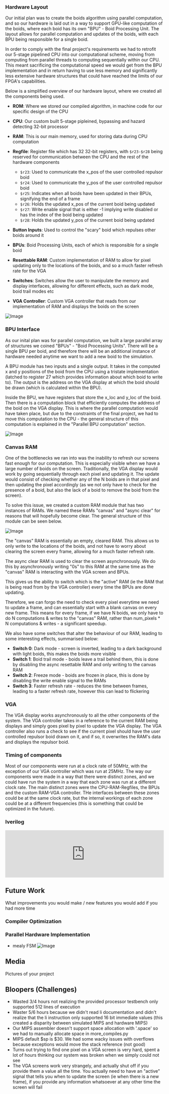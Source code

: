 

### Hardware Layout
Our initial plan was to create the boids algorithm using parallel computation, and so our hardware is laid out in a way to support GPU-like computation of the boids, where each boid has its own "BPU" - Boid Processing Unit. The layout allows for parallel computation and updates of the boids, with each BPU being responsible for a single boid.

In order to comply with the final project's requirements we had to retrofit our 5-stage pipelined CPU into our computational scheme, moving from computing from parallel threads to computing sequentially within our CPU. This meant sacrificing the computational speed we would get from the BPU implementation and in return having to use less memory and significantly less extensive hardware structures that could have reached the limits of our FPGA's capabilities.

Below is a simplified overview of our hardware layout, where we created all the components being used.

- **ROM**: Where we stored our compiled algorithm, in machine code for our specific design of the CPU
- **CPU**: Our custom built 5-stage pipleined, bypassing and hazard detecting 32-bit processor
- **RAM**: This is our main memory, used for storing data during CPU computation
- **Regfile**: Register file which has 32 32-bit registers, with `$r23-$r28` being reserved for communication between the CPU and the rest of the hardware components
    - `$r23`: Used to communicate the x_pos of the user controlled repulsor boid
    - `$r24`: Used to communicate the y_pos of the user controlled repulsor boid
    - `$r25`: Indicates when all boids have been updated in their BPUs, signifying the end of a frame
    - `$r26`: Holds the updated x_pos of the current boid being updated
    - `$r27`: Write enable signal that is either -1 implying write disabled or has the index of the boid being updated
    - `$r28`: Holds the updated y_pos of the current boid being updated

- **Button Inputs**: Used to control the "scary" boid which repulses other boids around it
- **BPUs**: Boid Processing Units, each of which is responsible for a single boid
- **Resettable RAM**: Custom implementation of RAM to allow for pixel updating only to the locations of the boids, and so a much faster refresh rate for the VGA
- **Switches**: Switches allow the user to manipulate the memory and display interfaces, allowing for different effects, such as dark mode, boid trail modes etc
- **VGA Controller**: Custom VGA controller that reads from our implementation of RAM and displays the boids on the screen

![Image](images/simple_schem.png)

### BPU Interface
As our inital plan was for parallel computation, we built a large parallel array of structures we coined "BPUs" - "Boid Processing Units". There will be a single BPU per boid, and therefore there will be an additional instance of hardware needed anytime we want to add a new boid to the simulation.

A BPU module has two inputs and a single output. It takes in the computed x and y positions of the boid from the CPU using a tristate implementation (latched to register 27 which provides information about which boid to write to). The output is the address on the VGA display at which the boid should be drawn (which is calculated within the BPU).

Inside the BPU, we have registers that store the x_loc and y_loc of the boid. Then there is a computation block that efficiently computes the address of the boid on the VGA display. This is where the parallel computation would have taken place, but due to the constraints of the final project, we had to move this computation to the CPU - the general structure of this computation is explained in the "Parallel BPU computation" section.

![Image](images/BPU.png)

### Canvas RAM

One of the bottlenecks we ran into was the inability to refresh our screens fast enough for our computation. This is especially visible when we have a large number of boids on the screen. Traditionally, the VGA display would work by going sequentially through each pixel and updating it. The update would consist of checking whether any of the N boids are in that pixel and then updating the pixel accordingly (as we not only have to check for the presence of a boid, but also the lack of a boid to remove the boid from the screen).

To solve this issue, we created a custom RAM module that has two instances of RAMs. We named these RAMs "canvas" and "async clear" for reasons that will hopefully become clear. The general structure of this module can be seen below.

![Image](images/resettable_ram.png)

The "canvas" RAM is essentially an empty, cleared RAM. This allows us to only write to the locations of the boids, and not have to worry about clearing the screen every frame, allowing for a much faster refresh rate. 

The async clear RAM is used to clear the screen asynchronously. We do this by asynchronously writing "0s" to this RAM at the same time as the "canvas" RAM is interacting with the VGA screen and BPUs.

This gives us the ability to switch which is the "active" RAM (ie the RAM that is being read from by the VGA controller) every time the BPUs are done updating. 

Therefore, we can forgo the need to check every pixel everytime we need to update a frame, and can essentially start with a blank canvas on every new frame. This means for every frame, if we have N boids, we only have to do N computations & writes to the "canvas" RAM, rather than num_pixels * N computations & writes - a significant speedup.

We also have some switches that alter the behaviour of our RAM, leading to some interesting effects, summarised below:

- **Switch 0**: Dark mode - screen is inverted, leading to a dark background with light boids, this makes the boids more visible
- **Switch 1**: Boid trail mode - boids leave a trail behind them, this is done by disabling the async resettable RAM and only writing to the canvas RAM
- **Switch 2**: Freeze mode - boids are frozen in place, this is done by disabling the write enable signal to the RAMs
- **Switch 3**: Faster refresh rate - reduces the time between frames, leading to a faster refresh rate, however this can lead to flickering


### VGA

The VGA display works asynchronously to all the other components of the system. The VGA controller takes in a reference to the current RAM being displays and simply goes pixel by pixel to update the VGA display. The VGA controller also runs a check to see if the current pixel should have the user controlled repulsor boid drawn on it, and if so, it overwrites the RAM's data and displays the repulsor boid.

### Timing of components

Most of our components were run at a clock rate of 50MHz, with the exception of our VGA controller which was run at 25MHz. The way our components were made in a way that there were distinct zones, and we could have run the system in a way that each zone was run at a different clock rate. The main distinct zones were the CPU-RAM-Regfiles, the BPUs and the custom RAM-VGA controller. THe interfaces between these zones could be at the same clock rate, but the internal workings of each zone could be at a different frequencies (this is something that could be optimized in the future).

### Iverilog

<iframe width="100%" height="auto" src="https://www.youtube.com/embed/JwafiWxrD0A?si=djwfJjYUTPSUsaAc" title="Demo Video" frameborder="0" allow="accelerometer; autoplay; clipboard-write; encrypted-media; gyroscope; picture-in-picture; web-share" referrerpolicy="strict-origin-when-cross-origin" allowfullscreen></iframe>


## Future Work
What improvements you would make / new features you would add if you had more time

### Compiler Optimization

### Parallel Hardware Implementation
- mealy FSM 
![Image](images/add_image_of_BPU_FSM)

## Media
Pictures of your project

## Bloopers (Challenges)
- Wasted 3/4 hours not realizing the provided processor testbench only supported 512 lines of execution
- Waster 5/6 hours because we didn't read li documentation and didn't realize that the li instruction only supported 16 bit immediate values (this created a disparity between simulated MIPS and hardware MIPS)
- Our MIPS assembler doesn't support space allocation with '.space' so we had to manually allocate space in more_compiles.py
- MIPS default \$sp is \$30. We had some wacky issues with overflows because exceptions would move the stack reference (not good)
- Turns out trying to find one pixel on a VGA screen is very hard, spent a lot of hours thinking our system was broken when we simply could not see
- The VGA screens work very strangely, and actually shut off if you provide them a value all the time. You actually need to have an "active" signal that tells you when to update the screen (ie when there is a new frame), if you provide any information whatsoever at any other time the screen will fail



